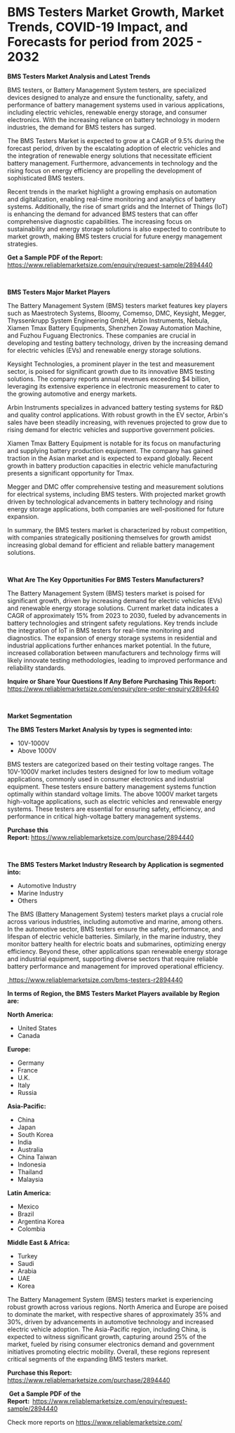 <p><h1>BMS Testers Market Growth, Market Trends, COVID-19 Impact, and Forecasts for period from 2025 - 2032</h1></p><p><strong>BMS Testers Market Analysis and Latest Trends</strong></p>
<p><p>BMS testers, or Battery Management System testers, are specialized devices designed to analyze and ensure the functionality, safety, and performance of battery management systems used in various applications, including electric vehicles, renewable energy storage, and consumer electronics. With the increasing reliance on battery technology in modern industries, the demand for BMS testers has surged.</p><p>The BMS Testers Market is expected to grow at a CAGR of 9.5% during the forecast period, driven by the escalating adoption of electric vehicles and the integration of renewable energy solutions that necessitate efficient battery management. Furthermore, advancements in technology and the rising focus on energy efficiency are propelling the development of sophisticated BMS testers.</p><p>Recent trends in the market highlight a growing emphasis on automation and digitalization, enabling real-time monitoring and analytics of battery systems. Additionally, the rise of smart grids and the Internet of Things (IoT) is enhancing the demand for advanced BMS testers that can offer comprehensive diagnostic capabilities. The increasing focus on sustainability and energy storage solutions is also expected to contribute to market growth, making BMS testers crucial for future energy management strategies.</p></p>
<p><strong>Get a Sample PDF of the Report:&nbsp;</strong> <a href="https://www.reliablemarketsize.com/enquiry/request-sample/2894440?utm_campaign=3298&utm_medium=2&utm_source=Github&utm_content=ia&utm_term=15032025&utm_id=bms-testers">https://www.reliablemarketsize.com/enquiry/request-sample/2894440</a></p>
<p>&nbsp;</p>
<p><strong>BMS Testers Major Market Players</strong></p>
<p><p>The Battery Management System (BMS) testers market features key players such as Maestrotech Systems, Bloomy, Comemso, DMC, Keysight, Megger, Thyssenkrupp System Engineering GmbH, Arbin Instruments, Nebula, Xiamen Tmax Battery Equipments, Shenzhen Zoway Automation Machine, and Fuzhou Fuguang Electronics. These companies are crucial in developing and testing battery technology, driven by the increasing demand for electric vehicles (EVs) and renewable energy storage solutions.</p><p>Keysight Technologies, a prominent player in the test and measurement sector, is poised for significant growth due to its innovative BMS testing solutions. The company reports annual revenues exceeding $4 billion, leveraging its extensive experience in electronic measurement to cater to the growing automotive and energy markets.</p><p>Arbin Instruments specializes in advanced battery testing systems for R&D and quality control applications. With robust growth in the EV sector, Arbin's sales have been steadily increasing, with revenues projected to grow due to rising demand for electric vehicles and supportive government policies.</p><p>Xiamen Tmax Battery Equipment is notable for its focus on manufacturing and supplying battery production equipment. The company has gained traction in the Asian market and is expected to expand globally. Recent growth in battery production capacities in electric vehicle manufacturing presents a significant opportunity for Tmax.</p><p>Megger and DMC offer comprehensive testing and measurement solutions for electrical systems, including BMS testers. With projected market growth driven by technological advancements in battery technology and rising energy storage applications, both companies are well-positioned for future expansion.</p><p>In summary, the BMS testers market is characterized by robust competition, with companies strategically positioning themselves for growth amidst increasing global demand for efficient and reliable battery management solutions.</p></p>
<p>&nbsp;</p>
<p><strong>What Are The Key Opportunities For BMS Testers Manufacturers?</strong></p>
<p><p>The Battery Management System (BMS) testers market is poised for significant growth, driven by increasing demand for electric vehicles (EVs) and renewable energy storage solutions. Current market data indicates a CAGR of approximately 15% from 2023 to 2030, fueled by advancements in battery technologies and stringent safety regulations. Key trends include the integration of IoT in BMS testers for real-time monitoring and diagnostics. The expansion of energy storage systems in residential and industrial applications further enhances market potential. In the future, increased collaboration between manufacturers and technology firms will likely innovate testing methodologies, leading to improved performance and reliability standards.</p></p>
<p><strong>Inquire or Share Your Questions If Any Before Purchasing This Report:</strong> <a href="https://www.reliablemarketsize.com/enquiry/pre-order-enquiry/2894440?utm_campaign=3298&utm_medium=2&utm_source=Github&utm_content=ia&utm_term=15032025&utm_id=bms-testers">https://www.reliablemarketsize.com/enquiry/pre-order-enquiry/2894440</a></p>
<p>&nbsp;</p>
<p><strong>Market Segmentation</strong></p>
<p><strong>The BMS Testers Market Analysis by types is segmented into:</strong></p>
<p><ul><li>10V-1000V</li><li>Above 1000V</li></ul></p>
<p><p>BMS testers are categorized based on their testing voltage ranges. The 10V-1000V market includes testers designed for low to medium voltage applications, commonly used in consumer electronics and industrial equipment. These testers ensure battery management systems function optimally within standard voltage limits. The above 1000V market targets high-voltage applications, such as electric vehicles and renewable energy systems. These testers are essential for ensuring safety, efficiency, and performance in critical high-voltage battery management systems.</p></p>
<p><strong>Purchase this Report:&nbsp;</strong><a href="https://www.reliablemarketsize.com/purchase/2894440?utm_campaign=3298&utm_medium=2&utm_source=Github&utm_content=ia&utm_term=15032025&utm_id=bms-testers">https://www.reliablemarketsize.com/purchase/2894440</a></p>
<p>&nbsp;</p>
<p><strong>The BMS Testers Market Industry Research by Application is segmented into:</strong></p>
<p><ul><li>Automotive Industry</li><li>Marine Industry</li><li>Others</li></ul></p>
<p><p>The BMS (Battery Management System) testers market plays a crucial role across various industries, including automotive and marine, among others. In the automotive sector, BMS testers ensure the safety, performance, and lifespan of electric vehicle batteries. Similarly, in the marine industry, they monitor battery health for electric boats and submarines, optimizing energy efficiency. Beyond these, other applications span renewable energy storage and industrial equipment, supporting diverse sectors that require reliable battery performance and management for improved operational efficiency.</p></p>
<p><a href="https://www.reliablemarketsize.com/bms-testers-r2894440?utm_campaign=3298&utm_medium=2&utm_source=Github&utm_content=ia&utm_term=15032025&utm_id=bms-testers">&nbsp;https://www.reliablemarketsize.com/bms-testers-r2894440</a></p>
<p><strong>In terms of Region, the BMS Testers Market Players available by Region are:</strong></p>
<p>
    <p> <strong> North America: </strong>
        <ul>
            <li>United States</li>
            <li>Canada</li>
        </ul>
        </p> 
    <p> <strong> Europe: </strong>
        <ul>
            <li>Germany</li>
            <li>France</li>
            <li>U.K.</li>
            <li>Italy</li>
            <li>Russia</li>
        </ul>
        </p> 
    <p> <strong> Asia-Pacific: </strong>
        <ul>
            <li>China</li>
            <li>Japan</li>
            <li>South Korea</li>
            <li>India</li>
            <li>Australia</li>
            <li>China Taiwan</li>
            <li>Indonesia</li>
            <li>Thailand</li>
            <li>Malaysia</li>
        </ul>
        </p> 
    <p> <strong> Latin America: </strong>
        <ul>
            <li>Mexico</li>
            <li>Brazil</li>
            <li>Argentina Korea</li>
            <li>Colombia</li>
        </ul>
        </p> 
    <p> <strong> Middle East & Africa: </strong>
        <ul>
            <li>Turkey</li>
            <li>Saudi</li>
            <li>Arabia</li>
            <li>UAE</li>
            <li>Korea</li>
        </ul>
    </p>
    </p>
<p><p>The Battery Management System (BMS) testers market is experiencing robust growth across various regions. North America and Europe are poised to dominate the market, with respective shares of approximately 35% and 30%, driven by advancements in automotive technology and increased electric vehicle adoption. The Asia-Pacific region, including China, is expected to witness significant growth, capturing around 25% of the market, fueled by rising consumer electronics demand and government initiatives promoting electric mobility. Overall, these regions represent critical segments of the expanding BMS testers market.</p></p>
<p><strong>Purchase this Report: </strong><a href="https://www.reliablemarketsize.com/purchase/2894440?utm_campaign=3298&utm_medium=2&utm_source=Github&utm_content=ia&utm_term=15032025&utm_id=bms-testers">https://www.reliablemarketsize.com/purchase/2894440</a></p>
<p>&nbsp;<strong>Get a Sample PDF of the Report:&nbsp;&nbsp;</strong><a href="https://www.reliablemarketsize.com/enquiry/request-sample/2894440?utm_campaign=3298&utm_medium=2&utm_source=Github&utm_content=ia&utm_term=15032025&utm_id=bms-testers">https://www.reliablemarketsize.com/enquiry/request-sample/2894440</a></p>
<p><strong></strong></p>
<p>Check more reports on <a href="https://www.reliablemarketsize.com/?utm_campaign=3298&utm_medium=2&utm_source=Github&utm_content=ia&utm_term=15032025&utm_id=bms-testers">https://www.reliablemarketsize.com/</a></p>